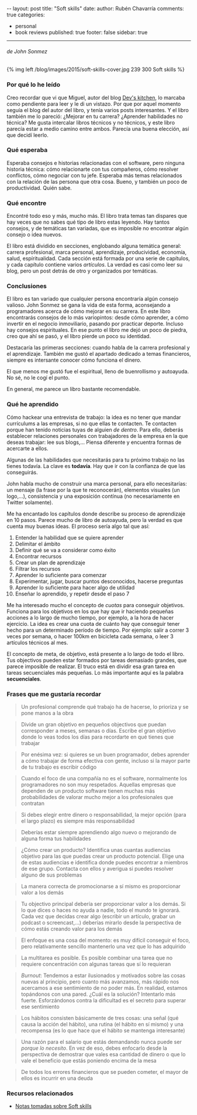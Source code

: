 ﻿--
layout: post
title: "Soft skills"
date: 
author: Rubén Chavarría
comments: true
categories: 
- personal
- book reviews
published: true
footer: false
sidebar: true
---

###### de John Sonmez

{% img left /blog/images/2015/soft-skills-cover.jpg 239 300 Soft skills %}

### Por qué lo he leído

Creo recordar que vi que Miguel, autor del blog [Dev's kitchen], lo marcaba
como pendiente para leer y le di un vistazo. Por que por aquel momento seguía
el blog del autor del libro, y tenía varios posts interesantes. Y el libro
también me lo pareció: ¿Mejorar en tu carrera? ¿Aprender habilidades no
técnica? Me gusta intercalar libros técnicos y no técnicos, y este libro
parecía estar a medio camino entre ambos. Parecía una buena elección, así que
decidí leerlo.

<!-- more -->

### Qué esperaba

Esperaba consejos e historias relacionadas con el software, pero ninguna
historia técnica: cómo relacionarte con tus compañeros, cómo resolver
conflictos, cómo negociar con tu jefe. Esperaba más temas relacionados con la
relación de las persona que otra cosa. Bueno, y también un poco de
productividad. Quién sabe.

### Qué encontre

Encontré todo eso y más, mucho más. El libro trata temas tan dispares que hay
veces que no sabes qué tipo de libro estas leyendo. Hay tantos consejos, y de
temáticas tan variadas, que es imposible no encontrar algún consejo o idea
nuevos.

El libro está dividido en secciones, englobando alguna temática general:
carrera profesional, marca personal, aprendizaje, producividad, economía,
salud, espíritualidad. Cada sección está formada por una serie de capítulos, y
cada capítulo contiene varios *artículos*. La verdad es casi como leer su blog,
pero un post detrás de otro y organizados por temáticas.

### Conclusiones

El libro es tan variado que cualquier persona encontraría algún consejo
valioso. John Sonmez se gana la vida de esta forma, aconsejando a programadores
acerca de cómo mejorar en su carrera. En este libro encontrarás consejos de lo
más variopintos: desde cómo aprender, a cómo invertir en el negocio
inmoviliario, pasando por practicar deporte. Incluso hay consejos espirituales.
En ese punto el libro me dejó un poco de piedra, creo que ahí se pasó, y el
libro pierde un poco su identidad.

Destacaría las primeras secciones: cuando habla de la carrera profesional y el
aprendizaje. También me gustó el apartado dedicado a temas financieros, siempre
es intersante conocer cómo funciona el dinero.

El que menos me gustó fue el espiritual, lleno de buenrollismo y autoayuda. No
sé, no le cogí el punto.

En general, me parece un libro bastante recomendable.

### Qué he aprendido

Cómo hackear una entrevista de trabajo: la idea es no tener que mandar
currículums a las empresas, si no que ellas te contacten. Te contacten porque
han tenido noticias tuyas de alguien *de dentro*. Para ello, deberás establecer
relaciones personales con trabajadores de la empresa en la que deseas trabajar:
lee sus blogs,... Piensa diferente y encuentra formas de acercarte a ellos.

Algunas de las habilidades que necesitarás para tu próximo trabajo no las
tienes todavía. La clave es **todavía**. Hay que ir con la confianza de que las
conseguirás.

John habla mucho de construir una marca personal, para ello necesitarías: un
mensaje (la frase por la que te reconocerán), elementos visuales (un logo,...),
consistencia y una exposición contínua (no necesariamente en Twitter
solamente).

Me ha encantado los capítulos donde describe su proceso de aprendizaje en 10
pasos. Parece mucho de libro de autoayuda, pero la verdad es que cuenta muy
buenas ideas. El proceso sería algo tal que así: 

1. Entender la habilidad que se quiere aprender
2. Delimitar el ámbito
3. Definir qué se va a considerar como éxito
4. Encontrar recursos
5. Crear un plan de aprendizaje
6. Filtrar los recursos
7. Aprender lo suficiente para comenzar
8. Experimentar, jugar, buscar puntos desconocidos, hacerse preguntas
9. Aprender lo suficiente para hacer algo de utilidad
10. Enseñar lo aprendido, y repetir desde el paso 7

Me ha interesado mucho el concepto de *cuotas* para conseguir objetivos.
Funciona para los objetivos en los que hay que ir haciendo pequeñas acciones a
lo largo de mucho tiempo, por ejemplo, a la hora de hacer ejercicio. La idea es
crear una cuota de cuánto hay que conseguir tener hecho para un determinado
período de tiempo. Por ejemplo: salir a correr 3 veces por semana, o hacer
100km en bicicleta cada semana, o leer 3 artículos técnicos al mes.

El concepto de meta, de objetivo, está presente a lo largo de todo el libro.
Tus objectivos pueden estar formados por tareas demasiado grandes, que parece
imposible de realizar. El truco está en dividir esa gran tarea en tareas
secuenciales más pequeñas. Lo más importante aquí es la palabra
**secuenciales**.

### Frases que me gustaría recordar

> Un profesional comprende qué trabajo ha de hacerse, lo prioriza y se pone
> manos a la obra

<!-- -->

> Divide un gran objetivo en pequeños objectivos que puedan corresponder a
> meses, semanas o días. Escribe el gran objetivo donde lo veas todos los días
> para recordarte en qué tienes que trabajar

<!-- -->

> Por enésima vez: si quieres se un buen programador, debes aprender a cómo
> trabajar de forma efectiva con gente, incluso si la mayor parte de tu trabajo
> es escribir código

<!-- -->

> Cuando el foco de una compañía no es el software, normalmente los
> programadores no son muy respetados. Aquellas empresas que dependen de un
> producto software tienen muchas más probabilidades de valorar mucho mejor a
> los profesionales que contratan

<!-- -->

> Si debes elegir entre dinero o responsabilidad, la mejor opción (para el
> largo plazo) es siempre más responsabilidad

<!-- -->

> Deberías estar siempre aprendiendo algo nuevo o mejorando de alguna forma tus
> habilidades

<!-- -->

> ¿Cómo crear un producto? Identifica unas cuantas audiencias objetivo para las
> que puedas crear un producto potencial. Elige una de estas audiencias e
> identifica donde puedes encontrar a miembros de ese grupo. Contacta con ellos
> y averigua si puedes resolver alguno de sus problemas

<!-- -->

> La manera correcta de promocionarse a sí mismo es proporcionar valor a los
> demás

<!-- -->

> Tu objectivo principal debería ser proporcionar valor a los demás. Si lo que
> dices o haces no ayuda a nadie, todo el mundo te ignorará. Cada vez que
> decidas crear algo (escribir un artículo, grabar un podcast o screencast,...)
> deberías mirarlo desde la perspectiva de cómo estás creando valor para los
> demás

<!-- -->

> El enfoque es una cosa del momento: es muy difícil conseguir el foco, pero
> relativamente sencillo mantenerlo una vez que lo has adquirido

<!-- -->

> La multitarea es posible. Es posible combinar una tarea que no requiere
> concentración con algunas tareas que sí lo requieran

<!-- -->

> *Burnout*: Tendemos a estar ilusionados y motivados sobre las cosas nuevas al
> principio, pero cuanto más avanzamos, más rápido nos acercamos a ese
> sentimiento de no poder más. En realidad, estamos topándonos con una pared.
> ¿Cuál es la solución? Intentarlo más fuerte. Esforzándonos contra la
> dificultad es el secreto para superar ese sentimiento

<!-- -->

> Los hábitos consisten básicamente de tres cosas: una señal (qué causa la
> acción del hábito), una rutina (el hábito en sí mismo) y una recompensa (es
> lo que hace que el hábito se mantenga interesante)

<!-- -->

> Una razón para el salario que estás demandando nunca puede ser *porque lo
> necesito*. En vez de eso, debes enfocarlo desde la perspectiva de demostrar
> que vales esa cantidad de dinero o que lo vale el beneficio que estás
> poniendo encima de la mesa

<!-- -->

> De todos los errores financieros que se pueden cometer, el mayor de ellos es
> incurrir en una deuda

### Recursos relacionados

- [Notas tomadas sobre Soft skills]

[Notas tomadas sobre Soft skills]: https://github.com/rchavarria/blog-post-incubator/blob/master/published-book-notes/soft-skills-by-john-sonmez.markdown
[Dev's kitchen]: http://ocana.github.io/

